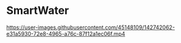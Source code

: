# SmartWater


https://user-images.githubusercontent.com/45148109/142742062-e31a5930-72e8-4965-a76c-87f12a1ec06f.mp4

